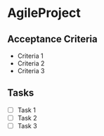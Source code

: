 # AgileProject
## Acceptance Criteria
- Criteria 1
- Criteria 2
- Criteria 3
## Tasks
- [ ] Task 1
- [ ] Task 2
- [ ] Task 3
